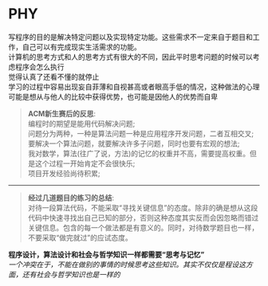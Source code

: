 # PHY
写程序的目的是解决特定问题以及实现特定功能。这些需求不一定来自于题目和工作，自己可以有完成现实生活需求的功能。  
计算机的思考方式和人的思考方式有很大的不同，因此平时思考问题的时候可以考虑程序会怎么执行  
觉得认真了还看不懂的就停止  
学习的过程中容易出现妄自菲薄和自视甚高或者眼高手低的情况，这种做法的心理可能是想从与他人的比较中获得优势，也可能是因他人的优势而自卑  
> **ACM新生赛后的反思**:  
编程时的期望是能用代码解决问题;  
问题分为两种，一种是算法问题一种是应用程序开发问题，二者互相交叉;  
要解决一个算法问题，就要解决许多子问题，同时也要有宏观的想法;   
我对数学，算法(往广了说，方法)的记忆的权重并不高，需要提高权重。但是这个过程一开始肯定不会很快乐;  
项目开发经验尚待积累;  

---
>**经过几道题目的练习的总结**:  
对待一段算法代码，不能采取“寻找关键信息”的态度。除非的确是想从这段代码中快速寻找出自己已知的部分，否则这种态度其实反而会因忽略而错过关键信息。包含的每一个做法都是有意义的。同时，对待数学题目也一样，不要采取“做完就过”的应试态度。

**程序设计，算法设计和社会与哲学知识一样都需要“思考与记忆”**  
*一个冲突在于，不能在做别的事情的时候思考这些知识。其实不仅仅是程设这方面，还有社会与哲学知识也是一样的*